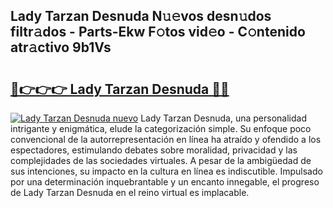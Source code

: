 ## Lady Tarzan Desnuda N𝚞𝚎vos desn𝚞dos filtr𝚊dos - Parts-Ekw F𝚘tos vid𝚎o - C𝚘ntenido atr𝚊ctivo 9b1Vs

# <h2><a href="http://mb4l852.tromn.icu/?c=Lady+Tarzan+Desnuda">🔗👉👉👉 Lady Tarzan Desnuda 🔗🔗</a></h2>

[![Lady Tarzan Desnuda nuevo](https://i.imgur.com/pEAQMta.gif)](http://mb4l852.tromn.icu/?c=Lady+Tarzan+Desnuda)
Lady Tarzan Desnuda, una personalidad intrigante y enigmática, elude la categorización simple. Su enfoque poco convencional de la autorrepresentación en línea ha atraído y ofendido a los espectadores, estimulando debates sobre moralidad, privacidad y las complejidades de las sociedades virtuales. A pesar de la ambigüedad de sus intenciones, su impacto en la cultura en línea es indiscutible. Impulsado por una determinación inquebrantable y un encanto innegable, el progreso de Lady Tarzan Desnuda en el reino virtual es implacable.
